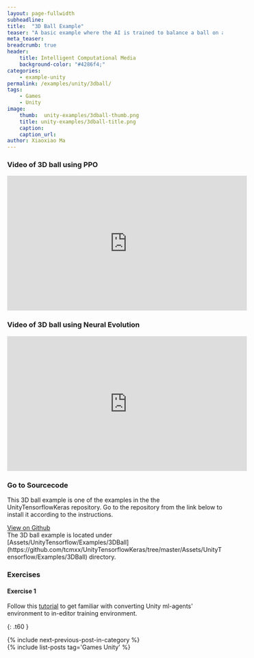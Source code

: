 ```yaml
---
layout: page-fullwidth
subheadline: 
title:  "3D Ball Example"
teaser: "A basic example where the AI is trained to balance a ball on a plate using both PPO and Neural Evolution Algorithm. The environment is a copy of the Unity ML-Agents' 3DBall environment."
meta_teaser: 
breadcrumb: true
header:
    title: Intelligent Computational Media
    background-color: "#4286f4;"
categories:
    - example-unity
permalink: /examples/unity/3dball/
tags:
    - Games
    - Unity
image:
    thumb:  unity-examples/3dball-thumb.png
    title: unity-examples/3dball-title.png
    caption: 
    caption_url: 
author: Xiaoxiao Ma
---
```


### Video of 3D ball using PPO

<div class="row text-center">
	<iframe width="560" height="315" src="https://www.youtube.com/embed/JYhpp_LHr7o" frameborder="0" allow="autoplay; encrypted-media" allowfullscreen></iframe>
</div><!-- /.row -->

### Video of 3D ball using Neural Evolution

<div class="row text-center">
<iframe width="560" height="315" src="https://www.youtube.com/embed/iPicG4x3BIw" frameborder="0" allow="autoplay; encrypted-media" allowfullscreen></iframe>
</div><!-- /.row -->

### Go to Sourcecode
This 3D ball example is one of the examples in the the UnityTensorflowKeras repository. Go to the repository from the link below to install it according to the instructions. 
<div class="row">
    <div class="medium-6 columns t30 medium-centered text-center panel">
	  <a class = "radius button small" href = "https://github.com/tcmxx/UnityTensorflowKeras" >View on Github</a>
    </div>
</div><!-- /.row -->
The 3D ball example is located under [Assets/UnityTensorflow/Examples/3DBall](https://github.com/tcmxx/UnityTensorflowKeras/tree/master/Assets/UnityTensorflow/Examples/3DBall) directory.

### Exercises
#### Exercise 1
Follow this [tutorial](https://github.com/tcmxx/UnityTensorflowKeras/blob/master/Documents/Getting-Started-with-Balance-Ball.md) to get familiar with converting Unity ml-agents' environment to in-editor training environment.


{: .t60 }
<div id="bottom" class="row t30">
    <div class="small-12 columns">
       {% include next-previous-post-in-category %}
    </div><!-- /.small-12.columns -->
</div>
{% include list-posts tag='Games Unity' %}

